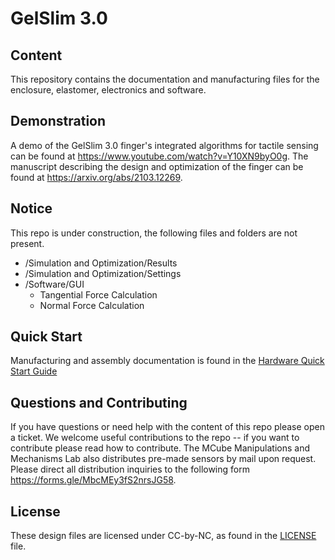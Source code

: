 # GelSlim 3.0

## Content 
This repository contains the documentation and manufacturing files for the enclosure, elastomer, electronics and software.

## Demonstration
A demo of the GelSlim 3.0 finger's integrated algorithms for tactile sensing can be found at https://www.youtube.com/watch?v=Y10XN9byO0g. The manuscript describing the design and optimization of the finger can be found at https://arxiv.org/abs/2103.12269.

## Notice
This repo is under construction, the following files and folders are not present.
- /Simulation and Optimization/Results
- /Simulation and Optimization/Settings
- /Software/GUI 
  - Tangential Force Calculation
  - Normal Force Calculation

## Quick Start
Manufacturing and assembly documentation is found in the [Hardware Quick Start Guide](https://github.com/mcubelab/gelslim/blob/main/Hardware/GelSlim%20Hardware%20Quick%20Start%20Tutorial.pdf)


## Questions and Contributing
If you have questions or need help with the content of this repo please open a ticket. We welcome useful contributions to the repo -- if you want to contribute please read how to contribute. The MCube Manipulations and Mechanisms Lab also distributes pre-made sensors by mail upon request. Please direct all distribution inquiries to the following form https://forms.gle/MbcMEy3fS2nrsJG58.

## License
These design files are licensed under CC-by-NC, as found in the [LICENSE](https://github.com/mcubelab/gelslim/blob/main/LICENSE) file.
